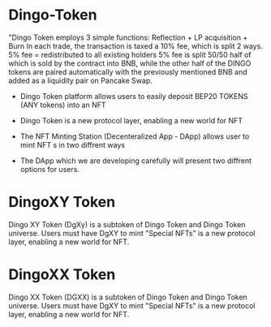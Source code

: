 # Dingo-Token
"Dingo Token employs 3 simple functions: Reflection + LP acquisition + Burn In each trade, the transaction is taxed a 10% fee, which is split 2 ways.
5% fee = redistributed to all existing holders
5% fee is split 50/50 half of which is sold by the contract into BNB, while the other half of the DINGO tokens are paired automatically with the previously mentioned BNB and added as a liquidity pair on Pancake Swap.


- Dingo Token platform allows users to easily deposit BEP20 TOKENS (ANY tokens) into an NFT

- Dingo Token is a new protocol layer, enabling a new world for NFT

- The NFT Minting Station (Decenteralized App - DApp) allows user to mint NFT s in two diffrent ways

- The DApp which we are developing carefully will present two diffrent options for users. 

# DingoXY Token 

Dingo XY Token (DgXy) is a subtoken of Dingo Token and Dingo Token universe. Users must have DgXY to mint "Special NFTs" is a new protocol layer, enabling a new world for NFT.

# DingoXX Token 

Dingo XX Token (DGXX) is a subtoken of Dingo Token and Dingo Token universe. Users must have DgXY to mint "Special NFTs" is a new protocol layer, enabling a new world for NFT.

